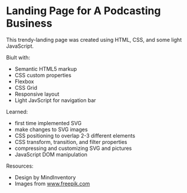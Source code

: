 # Landing Page for A Podcasting Business

This trendy-landing page was created using HTML, CSS, and some light JavaScript.

Biult with:

- Semantic HTML5 markup
- CSS custom properties
- Flexbox
- CSS Grid
- Responsive layout
- Light JavScript for navigation bar

Learned:

- first time implemented SVG
- make changes to SVG images
- CSS positioning to overlap 2-3 different elements
- CSS transform, transition, and filter properties
- compressing and customizing SVG and pictures
- JavaScript DOM manipulation

Resources:

- Design by MindInventory
- Images from www.freepik.com
